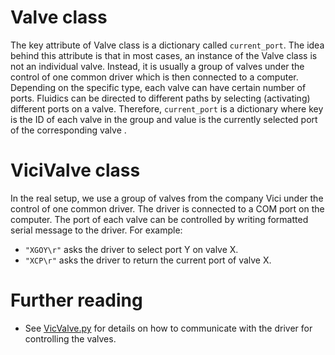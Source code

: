 # Valve class
The key attribute of Valve class is a dictionary called `current_port`. 
The idea behind this attribute is that in most cases, an instance of the Valve class is not an individual valve.
Instead, it is usually a group of valves under the control of one common driver which is then connected to a computer. 
Depending on the specific type, each valve can have certain number of ports.
Fluidics can be directed to different paths by selecting (activating) different ports on a valve.
Therefore, `current_port` is a dictionary where key is the ID of each valve in the group and value is the currently selected port of the corresponding valve . 
# ViciValve class
In the real setup, we use a group of valves from the company Vici under the control of one common driver. 
The driver is connected to a COM port on the computer.
The port of each valve can be controlled by writing formatted serial message to the driver. For example:
- `"XGOY\r"` asks the driver to select port Y on valve X.
- `"XCP\r"` asks the driver to return the current port of valve X.
# Further reading
- See [VicValve.py](VicValve.py) for details on how to communicate with the driver for controlling the valves.
